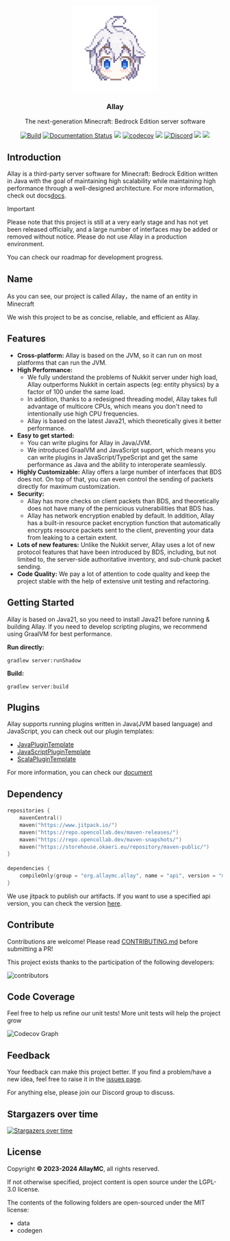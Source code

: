 <!-- PROJECT LOGO -->
<br/>
<div align="center">

<a href="https://github.com/AllayMC/Allay">
    <img src="docs/assets/logo/allay-chan-640x.png" alt="Logo" width="200" height="200">
</a>
<h3 align="center">Allay</h3>

The next-generation Minecraft: Bedrock Edition server software

<a href="https://github.com/AllayMC/Allay/actions"><img src="https://github.com/AllayMC/Allay/actions/workflows/gradle.yml/badge.svg" alt="Build"/></a>
<a href="https://docs.allaymc.org"><img src="https://readthedocs.org/projects/allaymc/badge/?version=latest" alt="Documentation Status"></a>
[![](https://jitpack.io/v/AllayMC/Allay.svg)](https://jitpack.io/#AllayMC/Allay)
[![codecov](https://codecov.io/gh/AllayMC/Allay/graph/badge.svg?token=EI8EDEKI51)](https://codecov.io/gh/AllayMC/Allay)
<a href="https://app.codacy.com/gh/AllayMC/Allay/dashboard"><img src="https://app.codacy.com/project/badge/Grade/30e264923da2425a8b777a84b4028334"></a>
<a href="https://discord.gg/ngkkE4hPTU"><img src="https://img.shields.io/discord/1147136608290750526?label=discord&color=7289DA&logo=discord" alt="Discord" /></a>
<a href="https://feedback.minecraft.net/hc/en-us/sections/360001186971-Release-Changelogs"><img src="https://img.shields.io/badge/minecraft-v1.21.20%20(Bedrock)-green" /></a>
<img src="https://img.shields.io/badge/protocol-712-blue">
</div>

## Introduction

[//]: # (Allay is the cutest software in the world!)

Allay is a third-party server software for Minecraft: Bedrock Edition written in Java with the goal of maintaining high scalability while maintaining high performance through a well-designed architecture. 
For more information, check out docs[docs](docs.allaymc.org).

> [!IMPORTANT]
> Please note that this project is still at a very early stage and has not yet been released officially, and a large number of interfaces may be added or removed without notice. Please do not use Allay in a production environment.
>
> You can check our roadmap for development progress.

## Name

As you can see, our project is called Allay，the name of an entity in Minecraft

We wish this project to be as concise, reliable, and efficient as Allay.

## Features

- **Cross-platform:** Allay is based on the JVM, so it can run on most platforms that can run the JVM.
- **High Performance:**
    - We fully understand the problems of Nukkit server under high load, Allay outperforms Nukkit in certain aspects (eg: entity physics) by a factor of 100 under the same load.
    - In addition, thanks to a redesigned threading model, Allay takes full advantage of multicore CPUs, which means you don't need to intentionally use high CPU frequencies.
    - Allay is based on the latest Java21, which theoretically gives it better performance.
- **Easy to get started:**
    - You can write plugins for Allay in Java/JVM.
    - We introduced GraalVM and JavaScript support, which means you can write plugins in JavaScript/TypeScript and
      get the same performance as Java and the ability to interoperate seamlessly.
- **Highly Customizable:** Allay offers a large number of interfaces that BDS does not. On top of that, you can even control the sending of packets directly for maximum customization.
- **Security:**
    - Allay has more checks on client packets than BDS, and theoretically does not have many of the pernicious vulnerabilities that BDS has.
    - Allay has network encryption enabled by default. In addition, Allay has a built-in resource packet encryption function that automatically encrypts resource packets sent to the client, preventing your data from leaking to a certain extent.
- **Lots of new features:** Unlike the Nukkit server, Allay uses a lot of new protocol features that have been introduced by BDS, including, but not limited to, the server-side authoritative inventory, and sub-chunk packet sending.
- **Code Quality:** We pay a lot of attention to code quality and keep the project stable with the help of extensive unit testing and refactoring.

## Getting Started

Allay is based on Java21, so you need to install Java21 before running & building Allay.
If you need to develop scripting plugins, we recommend using GraalVM for best performance.

**Run directly:**
```shell
gradlew server:runShadow
```

**Build:**
```shell
gradlew server:build
```

## Plugins

Allay supports running plugins written in Java(JVM based language) and JavaScript, you can check out our plugin templates:

- [JavaPluginTemplate](https://github.com/AllayMC/JavaPluginTemplate)
- [JavaScriptPluginTemplate](https://github.com/AllayMC/JavaScriptPluginTemplate)
- [ScalaPluginTemplate](https://github.com/AllayMC/ScalaPluginTemplate)

For more information, you can check our [document](https://docs.allaymc.org/)

## Dependency

```kotlin
repositories {
    mavenCentral()
    maven("https://www.jitpack.io/")
    maven("https://repo.opencollab.dev/maven-releases/")
    maven("https://repo.opencollab.dev/maven-snapshots/")
    maven("https://storehouse.okaeri.eu/repository/maven-public/")
}

dependencies {
    compileOnly(group = "org.allaymc.allay", name = "api", version = "master-SNAPSHOT")
}
```

We use jitpack to publish our artifacts. If you want to use a specified api version, 
you can check the version [here](https://jitpack.io/#AllayMC/Allay).

## Contribute

Contributions are welcome! Please read [CONTRIBUTING.md](CONTRIBUTING.md) before submitting a PR!

This project exists thanks to the participation of the following developers:

![contributors](https://contrib.rocks/image?repo=AllayMC/Allay)

## Code Coverage

Feel free to help us refine our unit tests! More unit tests will help the project grow

![Codecov Graph](https://codecov.io/gh/AllayMC/Allay/graphs/sunburst.svg?token=EI8EDEKI51)

## Feedback

Your feedback can make this project better. If you find a problem/have a new idea, feel free to raise it in the [issues page](https://github.com/AllayMC/Allay/issues).

For anything else, please join our Discord group to discuss.

## Stargazers over time

[![Stargazers over time](https://starchart.cc/AllayMC/Allay.svg)](https://starchart.cc/AllayMC/Allay)

## License

Copyright **© 2023-2024 AllayMC**, all rights reserved.

If not otherwise specified, project content is open source under the LGPL-3.0 license.

The contents of the following folders are open-sourced under the MIT license:

- data
- codegen
